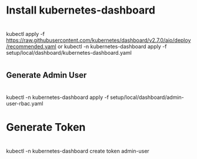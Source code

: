 
#
# Install kubernetes-dashboard
#

kubectl apply -f https://raw.githubusercontent.com/kubernetes/dashboard/v2.7.0/aio/deploy/recommended.yaml
or
kubectl -n kubernetes-dashboard apply -f setup/local/dashboard/kubernetes-dashboard.yaml

#
## Generate Admin User
#
kubectl -n kubernetes-dashboard apply -f setup/local/dashboard/admin-user-rbac.yaml

#
# Generate Token
#
kubectl -n kubernetes-dashboard create token admin-user

